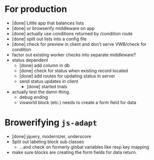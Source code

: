 
# For production

* [done] Little app that balances lists
* [done] or browserify middleware on app
* [done] actually use conditions returned by /condition route
* [done] split out lists into a config file
* [done] check for preview in client and don't serve VWB/check for condition
* factor out existing worker checks into separate middleware?
* status dependent
    * [done] add column in db
    * [done] check for status when existing record located
    * [done] add routes for updating status in server
    * send status updates in client
        * [done] started trials
* actually test the damn thing.
    * debug ending 
    * visworld block (etc.) needs to create a form field for data

# Browerifying `js-adapt`

* [done] jquery, modernizer, underscore
* Split out labeling block sub classes
    * ...and check on formerly global variables like resp key mapping
* make sure blocks are creating the form fields for data return.
